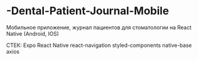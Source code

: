 # -Dental-Patient-Journal-Mobile
Мобильное приложение, журнал пациентов для стоматологии на React Native (Android, IOS)

СТЕК:
Expo
React Native
react-navigation
styled-components
native-base
axios
